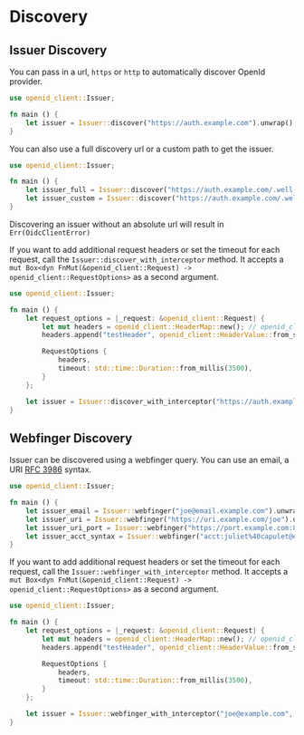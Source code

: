 # Discovery

## Issuer Discovery

You can pass in a url, `https` or `http` to automatically discover OpenId provider.

```rust
use openid_client::Issuer;

fn main () {
    let issuer = Issuer::discover("https://auth.example.com").unwrap();
}
```

You can also use a full discovery url or a custom path to get the issuer.

```rust
use openid_client::Issuer;

fn main () {
    let issuer_full = Issuer::discover("https://auth.example.com/.well-known/openid-configuration").unwrap();
    let issuer_custom = Issuer::discover("https://auth.example.com/.well-known/openid-configuration").unwrap();
}
```

Discovering an issuer without an absolute url will result in `Err(OidcClientError)`

If you want to add additional request headers or set the timeout for each request, call the `Issuer::discover_with_interceptor` method. It accepts a `mut Box<dyn FnMut(&openid_client::Request) -> openid_client::RequestOptions>` as a second argument.

```rust
use openid_client::Issuer;

fn main () {
    let request_options = |_request: &openid_client::Request| {
        let mut headers = openid_client::HeaderMap::new(); // openid_client::HeaderMap is a re-export from reqwest crate
        headers.append("testHeader", openid_client::HeaderValue::from_static("testHeaderValue")); // openid_client::HeaderValue is a re-export from reqwest crate

        RequestOptions {
            headers,
            timeout: std::time::Duration::from_millis(3500),
        }
    };

    let issuer = Issuer::discover_with_interceptor("https://auth.example.com", Box::new(request_options)).unwrap();
}
```

## Webfinger Discovery

Issuer can be discovered using a webfinger query. You can use an email, a URI [RFC 3986](https://www.ietf.org/rfc/rfc3986.txt) syntax.

```rust
use openid_client::Issuer;

fn main () {
    let issuer_email = Issuer::webfinger("joe@email.example.com").unwrap();
    let issuer_uri = Issuer::webfinger("https://uri.example.com/joe").unwrap();
    let issuer_uri_port = Issuer::webfinger("https://port.example.com:8080").unwrap();
    let issuer_acct_syntax = Issuer::webfinger("acct:juliet%40capulet@example.com").unwrap();
}
```

If you want to add additional request headers or set the timeout for each request, call the `Issuer::webfinger_with_interceptor` method. It accepts a `mut Box<dyn FnMut(&openid_client::Request) -> openid_client::RequestOptions>` as a second argument.

```rust
use openid_client::Issuer;

fn main () {
    let request_options = |_request: &openid_client::Request| {
        let mut headers = openid_client::HeaderMap::new(); // openid_client::HeaderMap is a re-export from reqwest crate
        headers.append("testHeader", openid_client::HeaderValue::from_static("testHeaderValue")); // openid_client::HeaderValue is a re-export from reqwest crate

        RequestOptions {
            headers,
            timeout: std::time::Duration::from_millis(3500),
        }
    };

    let issuer = Issuer::webfinger_with_interceptor("joe@example.com", Box::new(request_options)).unwrap();
}
```
